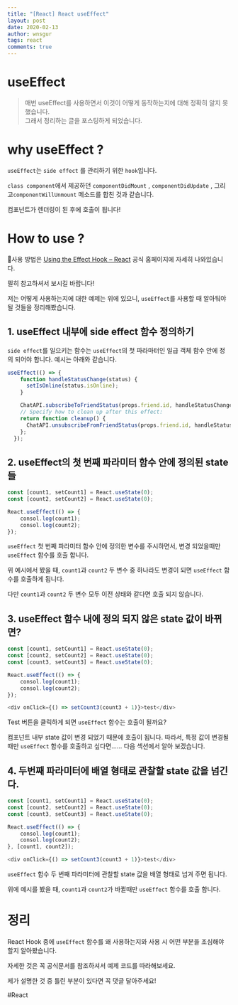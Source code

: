 ```yaml
---
title: "[React] React useEffect"
layout: post
date: 2020-02-13
author: wnsgur
tags: react
comments: true
---
```


# useEffect
> 매번 useEffect를 사용하면서  이것이 어떻게 동작하는지에 대해 정확히 알지 못했습니다.    
> 그래서 정리하는 글을 포스팅하게 되었습니다.  

# why useEffect ?
`useEffect`는 `side effect` 를 관리하기 위한 `hook`입니다. 

 `class component`에서 제공하던 `componentDidMount` , `componentDidUpdate` , 그리고`componentWillUnmount` 메소드를 합친 것과  같습니다.

컴포넌트가 렌더링이 된 후에 호출이 됩니다!

# How to use ?
사용 방법은 [Using the Effect Hook – React](https://ko.reactjs.org/docs/hooks-effect.html) 공식 홈페이지에 자세히 나와있습니다.

필히 참고하셔서 보시길 바랍니다!

저는 어떻게 사용하는지에 대한 예제는 위에 있으니, `useEffect`를 사용할 때 알아둬야 될 것들을  정리해봤습니다.

## 1. useEffect 내부에 side effect 함수 정의하기
`side effect`를 일으키는 함수는 `useEffect`의 첫 파라마터인 일급 객체 함수 안에 정의 되어야 합니다. 예시는 아래와 같습니다.
```js
useEffect(() => {
    function handleStatusChange(status) {
      setIsOnline(status.isOnline);
    }

    ChatAPI.subscribeToFriendStatus(props.friend.id, handleStatusChange);
    // Specify how to clean up after this effect:
    return function cleanup() {
      ChatAPI.unsubscribeFromFriendStatus(props.friend.id, handleStatusChange);
    };
  });

```


## 2. useEffect의 첫 번째 파라미터 함수 안에 정의된 state 들
```js
const [count1, setCount1] = React.useState(0);
const [count2, setCount2] = React.useState(0);

React.useEffect(() => {
	consol.log(count1);
	consol.log(count2);
});
```

`useEffect` 첫 번째 파라미터 함수 안에 정의한 변수를 주시하면서, 변경 되었을때만 `useEffect` 함수를 호출 합니다.

위 예시에서 봤을 때, `count1`과 `count2`  두 변수 중 하나라도 변경이 되면 `useEffect` 함수를 호출하게 됩니다.

다만 `count1`과 `count2` 두 변수 모두 이전 상태와 같다면 호출 되지 않습니다.

## 3. useEffect 함수 내에 정의 되지 않은 state 값이 바뀌면?
```js
const [count1, setCount1] = React.useState(0);
const [count2, setCount2] = React.useState(0);
const [count3, setCount3] = React.useState(0);

React.useEffect(() => {
	consol.log(count1);
	consol.log(count2);
});

<div onClick={() => setCount3(count3 + 1)}>test</div>

```

Test 버튼을 클릭하게 되면 `useEffect` 함수는 호출이 될까요?

컴포넌트 내부 state 값이 변경 되었기 때문에 호출이 됩니다. 따라서, 특정 값이 변경될 때만 `useEffect` 함수를 호출하고 싶다면……
다음 섹션에서 알아 보겠습니다.

## 4. 두번째 파라미터에 배열 형태로 관찰할 state 값을 넘긴다.
```js
const [count1, setCount1] = React.useState(0);
const [count2, setCount2] = React.useState(0);
const [count3, setCount3] = React.useState(0);

React.useEffect(() => {
	consol.log(count1);
	consol.log(count2);
}, [count1, count2]);

<div onClick={() => setCount3(count3 + 1)}>test</div>

```

 `useEffect` 함수 두 번째 파라미터에 관찰할 state 값을 배열 형태로 넘겨 주면 됩니다.

위에 예시를 봤을 때, `count1`과 `count2`가 바뀔때만 `useEffect` 함수를 호출 합니다.

# 정리
React Hook 중에 `useEffect` 함수를 왜 사용하는지와 사용 시 어떤 부분을 조심해야 할지 알아봤습니다.

자세한 것은 꼭 공식문서를 참조하셔서 예제 코드를 따라해보세요.

제가 설명한 것 중 틀린 부분이 있다면  꼭 댓글 달아주세요!


#React

